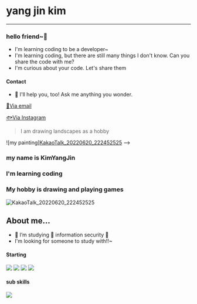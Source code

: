 # yang jin kim
---
### **hello friend~👋**</h1>

* I'm learning coding to be a developer~
* I'm learning coding, but there are still many things I don't know. Can you share the code with me?
* I'm curious about your code. Let's share them
#### Contact
- 💬 I'll help you, too! Ask me anything you wonder.


[📨Via email](https://github.com/YANGJIN12/YANGJIN12.git)

[🐟Via Instagram](https://www.instagram.com/yangjin9730/)




>I am drawing landscapes as a hobby

![my painting][KakaoTalk_20220620_222452525](https://user-images.githubusercontent.com/107318969/175049136-16fd1485-c2ca-4770-ae48-b0a2f651a916.jpg)
-->
###  my name is KimYangJin
###  I'm learning coding
###  My hobby is drawing and playing games
![KakaoTalk_20220620_222452525](https://user-images.githubusercontent.com/107318969/175049136-16fd1485-c2ca-4770-ae48-b0a2f651a916.jpg)
 
## About me...

- 🔭 I’m studying 🔐 information security 🔐
- I'm looking for someone to study with!!~

#### Starting
<img src="https://img.shields.io/badge/C-A8B9CC?style=flat&logo=C&logoColor=white"/>
<img src="https://img.shields.io/badge/Java-007396?style=flat-square&logo=java&logoColor=white"/></a>
<img src="https://img.shields.io/badge/Python-3766AB?style=flat-square&logo=Python&logoColor=white"/></a>
<img src="https://img.shields.io/badge/C++-3766AB?style=flat-square&logo=C++&logoColor=white"/>

#### sub skills
<img src="https://img.shields.io/badge/Adobe-FF0000?style=flat-square&logo=Adobe&logoColor=white"/></a>
